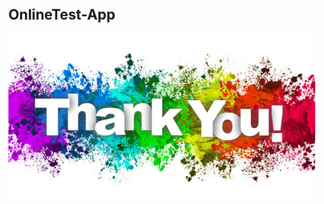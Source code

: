 # OnlineTest-App
<img src="https://github.com/nitish906/BookingCovid-19VaccineSlotsOnline/blob/main/Thankyou.jpg?raw=true" style="max-width: 200%; align: center; display: inline-block;" data-target="animated-image.originalImage">
